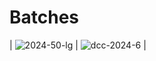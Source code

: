 # Batches
| ![2024-50-lg](https://github.com/Dharmanshuj/LeetCode/assets/124305189/28aa2d38-38e0-4809-9db9-e74161d287ba) | ![dcc-2024-6](https://github.com/Dharmanshuj/LeetCode/assets/124305189/c69f737f-1b67-48de-86e5-53a9c9521287) |
